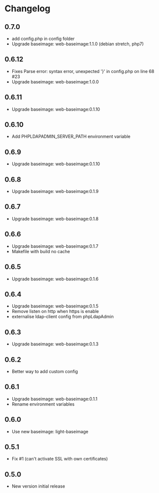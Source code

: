 # Changelog

## 0.7.0
  - add config.php in config folder
  - Upgrade baseimage: web-baseimage:1.1.0 (debian stretch, php7)

## 0.6.12
  - Fixes Parse error: syntax error, unexpected '}' in config.php on line 68 #23
  - Upgrade baseimage: web-baseimage:1.0.0

## 0.6.11
  - Upgrade baseimage: web-baseimage:0.1.10

## 0.6.10
  - Add PHPLDAPADMIN_SERVER_PATH environment variable

## 0.6.9
  - Upgrade baseimage: web-baseimage:0.1.10

## 0.6.8
  - Upgrade baseimage: web-baseimage:0.1.9

## 0.6.7
  - Upgrade baseimage: web-baseimage:0.1.8

## 0.6.6
  - Upgrade baseimage: web-baseimage:0.1.7
  - Makefile with build no cache

## 0.6.5
  - Upgrade baseimage: web-baseimage:0.1.6

## 0.6.4
  - Upgrade baseimage: web-baseimage:0.1.5
  - Remove listen on http when https is enable
  - externalise ldap-client config from phpLdapAdmin

## 0.6.3
  - Upgrade baseimage: web-baseimage:0.1.3

## 0.6.2
  - Better way to add custom config

## 0.6.1
  - Upgrade baseimage: web-baseimage:0.1.1
  - Rename environment variables

## 0.6.0
  - Use new baseimage: light-baseimage

## 0.5.1
  - Fix #1 (can't activate SSL with own certificates)

## 0.5.0
  - New version initial release

